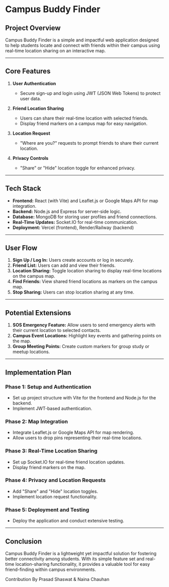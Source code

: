 # Campus Buddy Finder

## Project Overview
Campus Buddy Finder is a simple and impactful web application designed to help students locate and connect with friends within their campus using real-time location sharing on an interactive map.

---

## Core Features
1. **User Authentication**  
   - Secure sign-up and login using JWT (JSON Web Tokens) to protect user data.

2. **Friend Location Sharing**  
   - Users can share their real-time location with selected friends.
   - Display friend markers on a campus map for easy navigation.

3. **Location Request**  
   - "Where are you?" requests to prompt friends to share their current location.

4. **Privacy Controls**  
   - "Share" or "Hide" location toggle for enhanced privacy.

---

## Tech Stack
- **Frontend:** React (with Vite) and Leaflet.js or Google Maps API for map integration.
- **Backend:** Node.js and Express for server-side logic.
- **Database:** MongoDB for storing user profiles and friend connections.
- **Real-Time Updates:** Socket.IO for real-time communication.
- **Deployment:** Vercel (frontend), Render/Railway (backend)

---

## User Flow
1. **Sign Up / Log In:** Users create accounts or log in securely.
2. **Friend List:** Users can add and view their friends.
3. **Location Sharing:** Toggle location sharing to display real-time locations on the campus map.
4. **Find Friends:** View shared friend locations as markers on the campus map.
5. **Stop Sharing:** Users can stop location sharing at any time.

---

## Potential Extensions
1. **SOS Emergency Feature:** Allow users to send emergency alerts with their current location to selected contacts.
2. **Campus Event Locations:** Highlight key events and gathering points on the map.
3. **Group Meeting Points:** Create custom markers for group study or meetup locations.

---

## Implementation Plan
### **Phase 1: Setup and Authentication**
- Set up project structure with Vite for the frontend and Node.js for the backend.
- Implement JWT-based authentication.

### **Phase 2: Map Integration**
- Integrate Leaflet.js or Google Maps API for map rendering.
- Allow users to drop pins representing their real-time locations.

### **Phase 3: Real-Time Location Sharing**
- Set up Socket.IO for real-time friend location updates.
- Display friend markers on the map.

### **Phase 4: Privacy and Location Requests**
- Add "Share" and "Hide" location toggles.
- Implement location request functionality.

### **Phase 5: Deployment and Testing**
- Deploy the application and conduct extensive testing.

---

## Conclusion
Campus Buddy Finder is a lightweight yet impactful solution for fostering better connectivity among students. With its simple feature set and real-time location-sharing functionality, it provides a valuable tool for easy friend-finding within campus environments.


Contribution By Prasad Shaswat & Naina Chauhan
